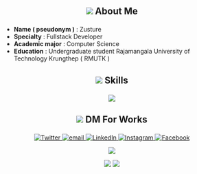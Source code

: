 


## <p align="center"><img src="https://img.icons8.com/bubbles/24/man-in-blue-jacket-information.png"/> About Me</p>
- <b>Name ( pseudonym )</b> : Zusture
- <b>Specialty</b> : Fullstack Developer
- <b>Academic major</b> : Computer Science
- <b>Education</b> : Undergraduate student Rajamangala University of Technology Krungthep ( RMUTK )

## <p align="center"><img src="https://img.icons8.com/external-flaticons-lineal-color-flat-icons/24/external-skills-job-search-flaticons-lineal-color-flat-icons-2.png"/> Skills</p>

<p align="center">
  <a href="https://skillicons.dev">
    <img src="https://skillicons.dev/icons?i=js,ts,py,nodejs,react,express,next,mongodb,postgres,mysql,prisma,git,postman" />
  </a>
</p>

## 


## <p align="center"><img src="https://img.icons8.com/external-bearicons-outline-color-bearicons/24/external-Direct-Message-social-media-bearicons-outline-color-bearicons-2.png"/> DM For Works</p>

<p align="center">
  <a href="https://twitter.com/#" target="_blank">
    <img src="https://img.shields.io/badge/twitter-%231DA1F2.svg?&style=for-the-badge&logo=twitter&logoColor=white&color=071A2C" alt="Twitter"/>
  </a>
    <a href="mailto:lnwgodrip@gmail.com" target="_blank">
    <img src="https://img.shields.io/badge/Gmail-D14836?&style=for-the-badge&logo=gmail&logoColor=white&color=071A2C" alt="email"/>
  </a>
  <a href="https://www.linkedin.com/in/danunai-sangkachalaw" target="_blank">
    <img src="https://img.shields.io/badge/linkedin-%230077B5.svg?&style=for-the-badge&logo=linkedin&logoColor=white&color=071A2C" alt="LinkedIn"/>
  </a>
  <a href="https://instagram.com/tdnn.tm" target="_blank">
    <img src="https://img.shields.io/badge/instagram-%23E4405F.svg?&style=for-the-badge&logo=instagram&logoColor=white&color=071A2C" alt="Instagram"/>
  </a>
  <a href="https://www.facebook.com/danunai.sangkachalaw" target="_blank">
    <img src="https://img.shields.io/badge/facebook-%231877F2.svg?&style=for-the-badge&logo=facebook&logoColor=white&color=071A2C" alt="Facebook"/>
  </a>
</p>

<p align="center">
<img src="https://readme-typing-svg.herokuapp.com/?lines=STATS+CODEING;The+work+i+am+doing+now;what+i+do+everyday;Main+language+JavaScript+Golang&font=Fira%20Code&center=true&width=380&height=50&duration=4000&pause=1000">
</p>



<p align="center">
<img src="http://github-profile-summary-cards.vercel.app/api/cards/repos-per-language?username=danunaise&theme=tokyonight">
<img src="http://github-profile-summary-cards.vercel.app/api/cards/most-commit-language?username=danunaise&theme=tokyonight">
</p>


